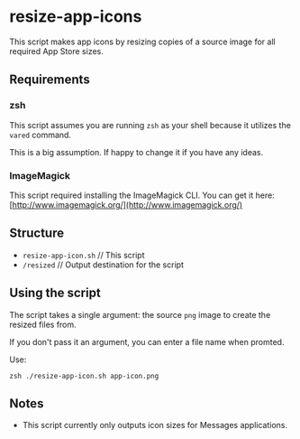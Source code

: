 # resize-app-icons

This script makes app icons by resizing copies of a source image for all required App Store sizes.

## Requirements

### zsh
This script assumes you are running `zsh` as your shell because it utilizes the `vared` command. 

This is a big assumption. If happy to change it if you have any ideas.

### ImageMagick
This script required installing the ImageMagick CLI. You can get it here:
[http://www.imagemagick.org/](http://www.imagemagick.org/)


## Structure

- `resize-app-icon.sh` // This script
- `/resized`           // Output destination for the script


## Using the script

The script takes a single argument: the source `png` image to create the resized files from.

If you don't pass it an argument, you can enter a file name when promted.

Use:

```
zsh ./resize-app-icon.sh app-icon.png
```


## Notes

- This script currently only outputs icon sizes for Messages applications.